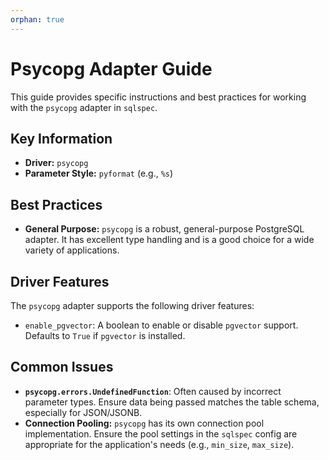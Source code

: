 ```yaml
---
orphan: true
---
```


# Psycopg Adapter Guide

This guide provides specific instructions and best practices for working with the `psycopg` adapter in `sqlspec`.

## Key Information

-   **Driver:** `psycopg`
-   **Parameter Style:** `pyformat` (e.g., `%s`)

## Best Practices

-   **General Purpose:** `psycopg` is a robust, general-purpose PostgreSQL adapter. It has excellent type handling and is a good choice for a wide variety of applications.

## Driver Features

The `psycopg` adapter supports the following driver features:

-   `enable_pgvector`: A boolean to enable or disable `pgvector` support. Defaults to `True` if `pgvector` is installed.

## Common Issues

-   **`psycopg.errors.UndefinedFunction`**: Often caused by incorrect parameter types. Ensure data being passed matches the table schema, especially for JSON/JSONB.
-   **Connection Pooling:** `psycopg` has its own connection pool implementation. Ensure the pool settings in the `sqlspec` config are appropriate for the application's needs (e.g., `min_size`, `max_size`).
